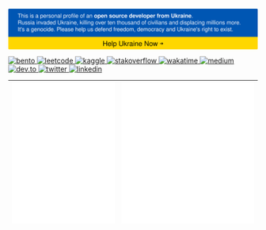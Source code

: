 [<img align="center" src="https://raw.githubusercontent.com/vshymanskyy/StandWithUkraine/main/banner-personal-page.svg">](https://stand-with-ukraine.pp.ua)

<p align="left">
    <a href="https://bento.me/volopivoshenko">
        <img alt="bento" src="https://img.shields.io/badge/bento.me-%2300599C.svg?&logo=bento&logoColor=white">
    </a>
    <a href="https://leetcode.com/volopivoshenko">
        <img alt="leetcode" src="https://img.shields.io/badge/LeetCode-000000?&logo=LeetCode&logoColor=#d16c06">
    </a>
    <a href="https://www.kaggle.com/volodymyrpivoshenko">
        <img alt="kaggle" src="https://img.shields.io/badge/Kaggle-035a7d?&logo=kaggle&logoColor=white">
    </a>
    <a href="https://stackoverflow.com/users/20554409/volodymyr-pivoshenko">
        <img alt="stakoverflow" src="https://img.shields.io/badge/stackoverflow-gray?&logo=stackoverflow&logoColor=#d16c06">
    </a>
    <a href="https://wakatime.com/@volopivoshenko">
        <img alt="wakatime" src="https://img.shields.io/badge/wakatime-168363?&logo=wakatime&logoColor=white">
    </a>
    <a href="https://medium.com/@volopivoshenko">
        <img alt="medium" src="https://img.shields.io/badge/Medium-12100E?&logo=medium&logoColor=white">
    </a>
    <a href="https://dev.to/volopivoshenko">
        <img alt="dev.to" src="https://img.shields.io/badge/dev.to-0A0A0A?&logo=dev.to&logoColor=white">
    </a>
    <a href="https://twitter.com/volopivoshenko">
        <img alt="twitter" src="https://img.shields.io/badge/twitter-000000?&logo=x&logoColor=white">
    </a>
    <a href="https://www.linkedin.com/in/volodymyr-pivoshenko">
        <img alt="linkedin" src="https://img.shields.io/badge/linkedin-%230077B5.svg?&logo=linkedin&logoColor=white">
    </a>
</p>

| ![](assets/github.svg) | ![](assets/social.svg) |
| :--------------------: | :--------------------: |
